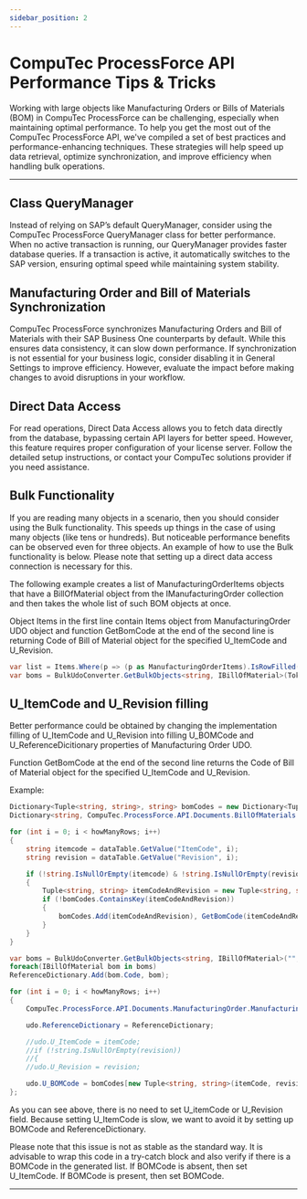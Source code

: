 ```yaml
---
sidebar_position: 2
---
```


# CompuTec ProcessForce API Performance Tips & Tricks

Working with large objects like Manufacturing Orders or Bills of Materials (BOM) in CompuTec ProcessForce can be challenging, especially when maintaining optimal performance. To help you get the most out of the CompuTec ProcessForce API, we've compiled a set of best practices and performance-enhancing techniques. These strategies will help speed up data retrieval, optimize synchronization, and improve efficiency when handling bulk operations.

---

## Class QueryManager

Instead of relying on SAP’s default QueryManager, consider using the CompuTec ProcessForce QueryManager class for better performance. When no active transaction is running, our QueryManager provides faster database queries. If a transaction is active, it automatically switches to the SAP version, ensuring optimal speed while maintaining system stability.

## Manufacturing Order and Bill of Materials Synchronization

CompuTec ProcessForce synchronizes Manufacturing Orders and Bill of Materials with their SAP Business One counterparts by default. While this ensures data consistency, it can slow down performance. If synchronization is not essential for your business logic, consider disabling it in General Settings to improve efficiency. However, evaluate the impact before making changes to avoid disruptions in your workflow.

## Direct Data Access

For read operations, Direct Data Access allows you to fetch data directly from the database, bypassing certain API layers for better speed. However, this feature requires proper configuration of your license server. Follow the detailed setup instructions, or contact your CompuTec solutions provider if you need assistance.

## Bulk Functionality

If you are reading many objects in a scenario, then you should consider using the Bulk functionality. This speeds up things in the case of using many objects (like tens or hundreds). But noticeable performance benefits can be observed even for three objects.
An example of how to use the Bulk functionality is below. Please note that setting up a direct data access connection is necessary for this.

The following example creates a list of ManufacturingOrderItems objects that have a BillOfMaterial object from the IManufacturingOrder collection and then takes the whole list of such BOM objects at once.

Object Items in the first line contain Items object from ManufacturingOrder UDO object and function GetBomCode at the end of the second line is returning Code of Bill of Material object for the specified U_ItemCode and U_Revision.

```csharp
var list = Items.Where(p => (p as ManufacturingOrderItems).IsRowFilled() && ItemUtils.Technology.BillOfMaterialExists(Token, p.U_ItemCode, p.U_Revision));
var boms = BulkUdoConverter.GetBulkObjects<string, IBillOfMaterial>(Token, ObjectTypes.BillOfMaterial, list.Select(p => GetBomCode(Token, p.U_ItemCode, p.U_Revision)));
```

## U_ItemCode and U_Revision filling

Better performance could be obtained by changing the implementation filling of U_ItemCode and U_Revision into filling U_BOMCode and U_ReferenceDicitionary properties of Manufacturing Order UDO.

Function GetBomCode at the end of the second line returns the Code of Bill of Material object for the specified U_ItemCode and U_Revision.

Example:

```csharp
Dictionary<Tuple<string, string>, string> bomCodes = new Dictionary<Tuple<string, string>, string>();
Dictionary<string, CompuTec.ProcessForce.API.Documents.BillOfMaterials.IBillOfMaterial> ReferenceDictionary = new Dictionary<string, API.Documents.BillOfMaterials.IBillOfMaterial>();

for (int i = 0; i < howManyRows; i++)
{
    string itemcode = dataTable.GetValue("ItemCode", i);
    string revision = dataTable.GetValue("Revision", i);

    if (!string.IsNullOrEmpty(itemcode) & !string.IsNullOrEmpty(revision))
    {
        Tuple<string, string> itemCodeAndRevision = new Tuple<string, string>(itemcode, revision);
        if (!bomCodes.ContainsKey(itemCodeAndRevision))
        {
            bomCodes.Add(itemCodeAndRevision), GetBomCode(itemCodeAndRevision.Item1, itemCodeAndRevision.Item2);
        }
    }
}

var boms = BulkUdoConverter.GetBulkObjects<string, IBillOfMaterial>("", ObjectTypes.BillOfMaterial, bomCodes.Values.Distinct().ToList());
foreach(IBillOfMaterial bom in boms)
ReferenceDictionary.Add(bom.Code, bom);

for (int i = 0; i < howManyRows; i++)
{
    CompuTec.ProcessForce.API.Documents.ManufacturingOrder.ManufacturingOrder udo = UdoFactoryClass.CreateDocument(string.Empty, ObjectTypes.ManufacturingOrder);

    udo.ReferenceDictionary = ReferenceDictionary;

    //udo.U_ItemCode = itemCode;
    //if (!string.IsNullOrEmpty(revision))
    //{
    //udo.U_Revision = revision;

    udo.U_BOMCode = bomCodes[new Tuple<string, string>(itemCode, revision)]
};

```

As you can see above, there is no need to set U_itemCode or U_Revision field. Because setting U_ItemCode is slow, we want to avoid it by setting up BOMCode and ReferenceDictionary.

Please note that this issue is not as stable as the standard way. It is advisable to wrap this code in a try-catch block and also verify if there is a BOMCode in the generated list. If BOMCode is absent, then set U_ItemCode. If BOMCode is present, then set BOMCode.

---
